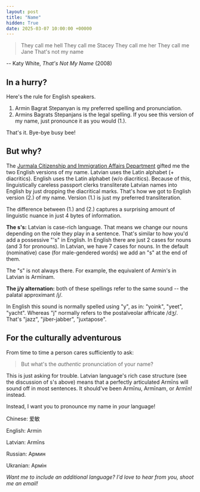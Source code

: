 ```yaml
---
layout: post
title: "Name"
hidden: True
date: 2025-03-07 10:00:00 +00000
---
```


> They call me hell
They call me Stacey
They call me her
They call me Jane
That's not my name

-- Katy White, _That's Not My Name_ (2008)

## In a hurry?

Here's the rule for English speakers.

1. Armin Bagrat Stepanyan is my preferred spelling and pronunciation.
2. Armins Bagrats Stepanjans is the legal spelling. If you see this version of my name, just pronounce it as you would (1.).

That's it. Bye-bye busy bee!

## But why?

The [Jurmala Citizenship and Immigration Affairs Department](https://www.pmlp.gov.lv/lv/filiale/jurmalas-nodala) gifted me the two English versions of my name.
Latvian uses the Latin alphabet (+ diacritics).
English uses the Latin alphabet (w/o diacritics).
Because of this, linguistically careless passport clerks transliterate Latvian names into English by just dropping the diacritical marks.
That's how we got to English version (2.) of my name.
Version (1.) is just my preferred transliteration.

The difference between (1.) and (2.) captures a surprising amount of linguistic nuance in just 4 bytes of information.

**The s's:** Latvian is case-rich language.
That means we change our nouns depending on the role they play in a sentence.
That's similar to how you'd add a possessive "'s" in English.
In English there are just 2 cases for nouns (and 3 for pronouns).
In Latvian, we have 7 cases for nouns.
In the default (nominative) case (for male-gendered words) we add an "s" at the end of them.

The "s" is not always there.
For example, the equivalent of Armin's in Latvian is Armīnam.

**The j/y alternation:** both of these spellings refer to the same sound -- the palatal approximant /j/.

In English this sound is normally spelled using "y", as in: "yoink", "yeet", "yacht".
Whereas "j" normally refers to the postalveolar affricate /dʒ/.
That's "jazz", "jiber-jabber", "juxtapose".

## For the culturally adventurous

From time to time a person cares sufficiently to ask:

> But what's the _authentic_ pronunciation of your name?

This is just asking for trouble.
Latvian language's rich case structure (see the discussion of s's above) means that a perfectly articulated Armīns will sound off in most sentences.
It should've been Armīnu, Armīnam, or Armīn! instead.

Instead, I want you to pronounce my name in _your_ language!

Chinese: 爱敏

English: Armin

Latvian: Armīns

Russian: Армин

Ukranian: Армін

_Want me to include an additional language? I'd love to hear from you, shoot me an email!_

